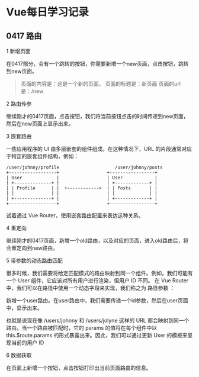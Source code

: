 # Vue每日学习记录

## 0417 路由

1 新增页面

在0417部分，会有一个跳转的按钮，你需要新增一个new页面，点击按钮，跳转到new页面。

> 页面的内容是：这是一个新的页面。
> 页面的标题是：新页面
> 页面的url是：/new

2 路由传参

继续刚才的0417页面，点击按钮，我们将当前按钮点击的时间传递到new页面，然后在new页面上显示出来。

3 嵌套路由

一些应用程序的 UI 由多层嵌套的组件组成。在这种情况下，URL 的片段通常对应于特定的嵌套组件结构，例如：

```
/user/johnny/profile                     /user/johnny/posts
+------------------+                  +-----------------+
| User             |                  | User            |
| +--------------+ |                  | +-------------+ |
| | Profile      | |  +------------>  | | Posts       | |
| |              | |                  | |             | |
| +--------------+ |                  | +-------------+ |
+------------------+                  +-----------------+
```
试着通过 Vue Router，使用嵌套路由配置来表达这种关系。

4 重定向

继续刚才的0417页面，新增一个old路由，以及对应的页面，进入old路由后，将会重定向到new路由。

5 带参数的动态路由匹配

很多时候，我们需要将给定匹配模式的路由映射到同一个组件。例如，我们可能有一个 User 组件，它应该对所有用户进行渲染，但用户 ID 不同。
在 Vue Router 中，我们可以在路径中使用一个动态字段来实现，我们称之为 路径参数 ：

新增一个user路由。在user路由中，我们需要传递一个id参数，然后在user页面中，显示出来。

也就是说现在像 /users/johnny 和 /users/jolyne 这样的 URL 都会映射到同一个路由。当一个路由被匹配时，它的 params 的值将在每个组件中以 this.$route.params 的形式暴露出来。因此，我们可以通过更新 User 的模板来呈现当前的用户 ID

6 数据获取

在页面上新增一个按钮，点击按钮打印出当前页面路由的信息。